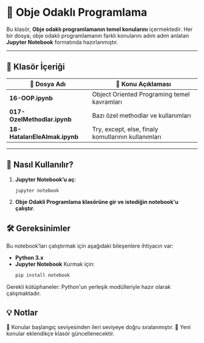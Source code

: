 # 📌 Obje Odaklı Programlama

Bu klasör, **Obje odaklı programlamanın temel konularını** içermektedir. Her bir dosya, obje odaklı programlamanın farklı konularını adım adım anlatan **Jupyter Notebook** formatında hazırlanmıştır.

---

## 📂 Klasör İçeriği

| 📁 Dosya Adı               | 📜 Konu Açıklaması |
|----------------------------|-------------------------------------|
| **16-OOP.ipynb**   | Object Oriented Programing temel kavramları |
| **017-OzelMethodlar.ipynb**      | Bazı özel methodlar ve kullanımları |
| **18-HatalarıEleAlmak.ipynb**     | Try, except, else, finaly komutlarının kullanımları |



---

## 🚀 Nasıl Kullanılır?
1. **Jupyter Notebook’u aç**:  
   ```bash
   jupyter notebook
   
2. **Obje Odakli Programlama klasörüne gir ve istediğin notebook'u çalıştır**.

## 🛠 Gereksinimler

Bu notebook’ları çalıştırmak için aşağıdaki bileşenlere ihtiyacın var:

- **Python 3.x**
- **Jupyter Notebook** Kurmak için: 
   ```bash
   pip install notebook
  
Gerekli kütüphaneler: Python'un yerleşik modülleriyle hazır olarak çalışmaktadır.


## 💡 Notlar
📌 Konular başlangıç seviyesinden ileri seviyeye doğru sıralanmıştır.
📝 Yeni konular eklendikçe klasör güncellenecektir.


